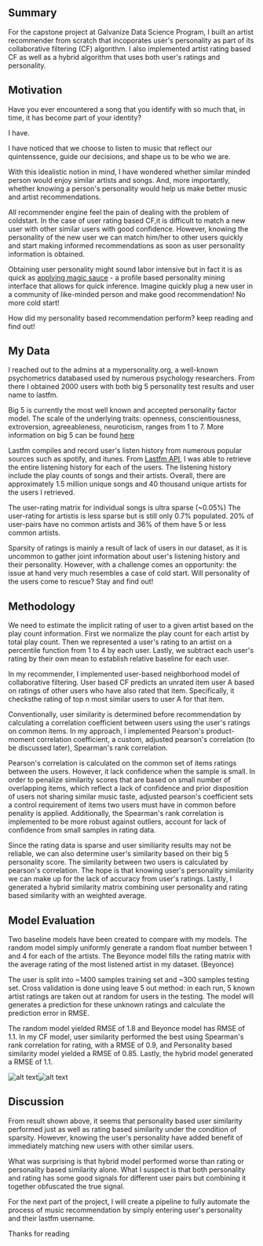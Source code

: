 ## Summary

For the capstone project at Galvanize Data Science Program, I built an artist recommender from scratch that incoporates user's personality as part of its collaborative filtering (CF) algorithm. I also implemented artist rating based CF as well as a hybrid algorithm that uses both user's ratings and personality.

## Motivation

Have you ever encountered a song that you identify with so much that, in time, it has become part of your identity? 

I have. 

I have noticed that we choose to listen to music that reflect our quintenssence, guide our decisions, and shape us to be who we are.

With this idealistic notion in mind, I have wondered whether similar minded person would enjoy similar artists and songs. And, more importantly, whether knowing a person's personality would help us make better music and artist recommendations.

All recommender engine feel the pain of dealing with the problem of coldstart. In the case of user rating based CF,it is difficult to match a new user with other similar users with good confidence. However, knowing the personality of the new user we can match him/her to other users quickly and start making informed recommendations as soon as user personality information is obtained.

Obtaining user personality might sound labor intensive but in fact it is as quick as [applying magic sauce](https://applymagicsauce.com/) -  a profile based personality mining interface that allows for quick inference. Imagine quickly plug a new user in a community of like-minded person and make good recommendation! No more cold start! 

How did my personality based recommendation perform? keep reading and find out!

## My Data

I reached out to the admins at a mypersonality.org, a well-known psychometrics databased used by numerous psychology researchers. From there I obtained 2000 users with both big 5 personality test results and user name to lastfm.

Big 5 is currently the most well known and accepted personality factor model. The scale of the underlying traits: openness, conscientiousness, extroversion, agreeableness, neuroticism, ranges from 1 to 7.
More information on big 5 can be found [here](https://www.123test.com/big-five-personality-theory/) 

Lastfm compiles and record user's listen history from numerous popular sources such as spotify, and itunes. From [Lastfm API](http://www.last.fm/api), I was able to retrieve the entire listening history for each of the users. The listening history include the play counts of songs and their artists. Overall, there are approximately 1.5 million unique songs and 40 thousand unique artists for the users I retrieved. 

The user-rating matrix for individual songs is ultra sparse (~0.05%) The user-rating for artistis is less sparse but is still only 0.7% populated. 20% of user-pairs have no common artists and 36% of them have 5 or less common artists.

Sparsity of ratings is mainly a result of lack of users in our dataset, as it is uncommon to gather joint information about user's listening history and their personality. However, with a challenge comes an opportunity: the issue at hand very much resembles a case of cold start. Will personality of the users come to rescue? Stay and find out!

## Methodology

We need to estimate the implicit rating of user to a given artist based on the play count information. First we normalize the play count for each artist by total play count. Then we represented a user's rating to an artist on a percentile function from 1 to 4 by each user. Lastly, we subtract each user's rating by their own mean to establish relative baseline for each user. 

In my recommender, I implemented user-based neighborhood model of collaborative filtering. User based CF predicts an unrated item user A based on ratings of other users who have also rated that item. Specifically, it checksthe rating of top n most similar users to user A for that item.

Conventionally, user similarity is determined before recommendation by calculating a correlation coefficient between users using the user's ratings on common items. In my approach, I implemented Pearson's product-moment correlation coefficient, a custom, adjusted pearson's correlation (to be discussed later), Spearman's rank correlation.

Pearson's correlation is calculated on the common set of items ratings between the users. However, it lack confidence when the sample is small. In order to penalize similarity scores that are based on small number of overlapping items, which reflect a lack of confidence and prior disposition of users not sharing similar music taste, adjusted pearson's coefficient sets a control requirement of items two users must have in common before penality is applied. Additionally, the Spearman's rank correlation is implemented to be more robust against outliers, account for lack of confidence from small samples in rating data. 

Since the rating data is sparse and user similiarity results may not be reliable, we can also determine user's similarity based on their big 5 personality score. The similarity between two users is calculated by pearson's correlation. The hope is that knowing user's personality similarity we can make up for the lack of accuracy from user's ratings. Lastly, I generated a hybrid similarity matrix combining user personality and rating based similarity with an weighted average. 

## Model Evaluation

Two baseline models have been created to compare with my models. The random model simply uniformly generate a random float number between 1 and 4 for each of the artists. The Beyonce model fills the rating matrix with the average rating of the most listened artist in my dataset. (Beyonce)

The user is split into ~1400 samples training set and ~300 samples testing set. Cross validation is done using leave 5 out method: in each run, 5 known artist ratings are taken out at random for users in the testing. The model will generates a prediction for these unknown ratings and calculate the prediction error in RMSE.

The random model yielded RMSE of 1.8 and Beyonce model has RMSE of 1.1. In my CF model, user similarity performed the best using Spearman's rank correlation for rating, with a RMSE of 0.9, and Personality based similarity model yielded a RMSE of 0.85. Lastly, the hybrid model generated a RMSE of 1.1. 

![alt text](https://github.com/yangjici/personality_based_music_recommender/blob/master/graphs/baseline_models.png)![alt text](https://github.com/yangjici/personality_based_music_recommender/blob/master/graphs/my_models.png)

## Discussion

From result shown above, it seems that personality based user similarity performed just as well as rating based similarity under the condition of sparsity. However, knowing the user's personality have added benefit of immediately matching new users with other similar users.

What was surprising is that hybrid model performed worse than rating or personality based similarity alone. What I suspect is that both personality and rating has some good signals for different user pairs but combining it together obfuscated the true signal.

For the next part of the project, I will create a pipeline to fully automate the process of music recommendation by simply entering user's personality and their lastfm username.

Thanks for reading 
 



